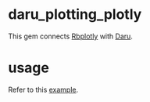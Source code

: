 # daru\_plotting\_plotly

This gem connects [Rbplotly](https://github.com/ash1day/rbplotly) with [Daru](https://github.com/SciRuby/daru).

# usage

Refer to this [example](http://nbviewer.jupyter.org/github/genya0407/daru_plotting_plotly/blob/master/examples/plots.ipynb).
